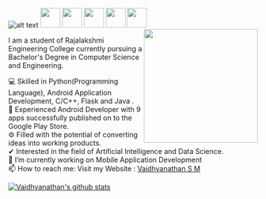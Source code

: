 <!--
**smv1999/smv1999** is a ✨ _special_ ✨ repository because its `README.md` (this file) appears on your GitHub profile.
-->

 ![alt text](https://raw.githubusercontent.com/smv1999/smv1999/master/banner_image.jpg)
 <a href="https://www.linkedin.com/in/vaidhyanathansm/"><img src="https://raw.githubusercontent.com/smv1999/smv1999/master/logos/linkedin.png" width="40" /></a>
<a href="https://github.com/smv1999"><img src="https://raw.githubusercontent.com/smv1999/smv1999/master/logos/github-logo.png" width="40" /></a>
<a href="mailto:vaidhyanathan.sm@gmail.com"><img src="https://raw.githubusercontent.com/smv1999/smv1999/master/logos/google-plus.png" width="40" /></a>
<a href="https://www.instagram.com/vaidhyanathan.sm"><img src="https://raw.githubusercontent.com/smv1999/smv1999/master/logos/instagram.png" width="40" /></a>
<a href="https://play.google.com/store/apps/developer?id=Programmers+Gateway"><img src="https://raw.githubusercontent.com/smv1999/smv1999/master/logos/play-store.png" width="40" /></a>
 <img align='right' src="https://raw.githubusercontent.com/smv1999/smv1999/master/profile_image1.jpg" width="230" />




I am a student of Rajalakshmi Engineering College currently pursuing a Bachelor's Degree in Computer Science and Engineering.

💻 Skilled in Python(Programming Language), Android Application Development, C/C++, Flask and Java .\
📱 Experienced Android Developer with 9 apps successfully published on to the Google Play Store.\
⚙️ Filled with the potential of converting ideas into working products.\
✔ Interested in the field of Artificial Intelligence and Data Science.\
🔭 I’m currently working on Mobile Application Development\
📫 How to reach me: Visit my Website : <a href="http://vaidhyanathansm.tech/">Vaidhyanathan S M</a>


[![Vaidhyanathan's github stats](https://github-readme-stats.vercel.app/api?username=smv1999&show_icons=true&theme=tokyonight)](https://github.com/smv1999/github-readme-stats)






